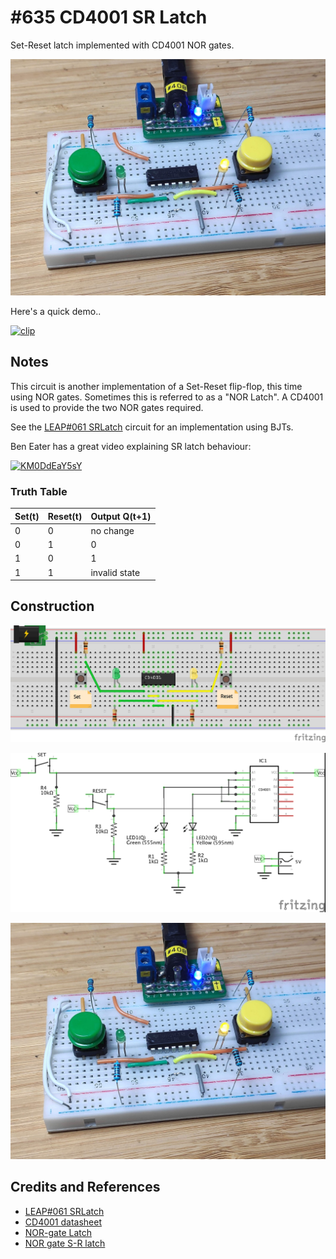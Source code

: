 # #635 CD4001 SR Latch

Set-Reset latch implemented with CD4001 NOR gates.

![Build](./assets/SRLatch_build.jpg?raw=true)

Here's a quick demo..

[![clip](https://img.youtube.com/vi/95eyO3oV5bk/0.jpg)](https://www.youtube.com/watch?v=95eyO3oV5bk)

## Notes

This circuit is another implementation of a Set-Reset flip-flop, this time using NOR gates.
Sometimes this is referred to as a "NOR Latch".
A CD4001 is used to provide the two NOR gates required.

See the [LEAP#061 SRLatch](../../DigitalLogic/SRLatch) circuit for an implementation using BJTs.

Ben Eater has a great video explaining SR latch behaviour:

[![KM0DdEaY5sY](https://img.youtube.com/vi/KM0DdEaY5sY/0.jpg)](https://www.youtube.com/watch?v=KM0DdEaY5sY)

### Truth Table

| Set(t) | Reset(t) | Output Q(t+1) |
|--------|----------|---------------|
|      0 |        0 | no change     |
|      0 |        1 | 0             |
|      1 |        0 | 1             |
|      1 |        1 | invalid state |

## Construction

![bb](./assets/SRLatch_bb.jpg?raw=true)

![schematic](./assets/SRLatch_schematic.jpg?raw=true)

![Build](./assets/SRLatch_build.jpg?raw=true)

## Credits and References

* [LEAP#061 SRLatch](../DigitalLogic/SRLatch)
* [CD4001 datasheet](https://www.futurlec.com/4000Series/CD4001.shtml)
* [NOR-gate Latch](http://hyperphysics.phy-astr.gsu.edu/hbase/electronic/norlatch.html)
* [NOR gate S-R latch](http://www.allaboutcircuits.com/vol_6/chpt_7/3.html)
